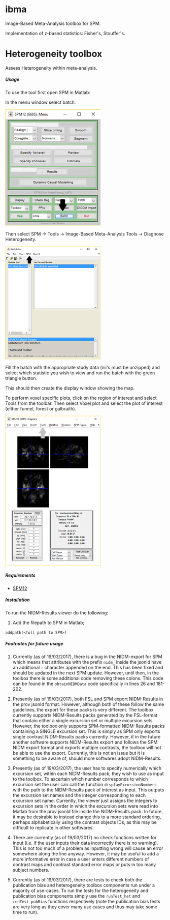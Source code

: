ibma
====

Image-Based Meta-Analysis toolbox for SPM.

Implementation of z-based statistics: Fisher's, Stouffer's.


# Heterogeneity toolbox

Assess Heterogeneity within meta-analysis.

##### Usage

To use the tool first open SPM in Matlab:

In the menu window select batch.

<img src="ibma_doc/example1.png" width="300">           

Then select SPM -> Tools -> Image-Based Meta-Analysis Tools -> Diagnose Heterogeneity.

<img src="ibma_doc/example2.png" width="300"> 

Fill the batch with the appropriate study data (nii's must be unzipped) and select
which statistic you wish to view and run the batch with the green triangle button.

This should then create the display window showing the map. 

To perform voxel specific plots, click on the region of interest and select Tools from
the toolbar. Then select Voxel plot and select the plot of interest (either funnel, forest
or galbraith).

<img src="ibma_heterogeneity_doc/example3.png" width="300"> 

##### Requirements

- [SPM12](http://www.fil.ion.ucl.ac.uk/spm/software/spm12/)

##### Installation

To run the NIDM-Results viewer do the following:


1. Add the filepath to SPM in Matlab;

 ```
 addpath(<full path to SPM>)
 ```
 
##### Footnotes for future usage

1. Currently (as of 19/03/2017), there is a bug in the NIDM-export for SPM which means that attributes with the prefix `nidm_` inside the jsonld have an additional `:` character appended on the end. This has been fixed and should be updated in the next SPM update. However, until then, in the toolbox there is some additional code removing these colons. This code can be found in the `obtainNIDMData` code specifically in lines 26 and 181-202.

1. Presently (as of 19/03/2017), both FSL and SPM export NIDM-Results in the prov jsonld format. However, although both of these follow the same guidelines, the export for these packs is very different. The toolbox currently supports NIDM-Results packs generated by the FSL-format that contain either a single excursion set or multiple excursion sets. 
However, the toolbox only supports SPM-formatted NIDM-Results packs containing a SINGLE excursion set. This is simply as SPM only exports single contrast NIDM-Results packs currently. However, if in the future another software supports NIDM-Results export and follows the SPM NIDM export format and exports multiple contrasts, the toolbox will not be able to use the export. Currently, this is not an issue but it is something to be aware of, should more softwares adopt NIDM-Results. 

1. Presently (as of 19/03/2017), the user has to specify numerically which excursion set, within each NIDM-Results pack, they wish to use as input to the toolbox.  To ascertain which number corresponds to which excursion set the user can call the function `displayExcursionNumbers` with the path to the NIDM-Results pack of interest as input. This outputs the excursion set names and the integer corresponding to each excursion set name. Currently, the viewer just assigns the integers to excursion sets in the order in which the excursion sets were read into Matlab from the prov jsonld file inside the NIDM-Results pack. In future, it may be desirable to instead change this to a more standard ordering, perhaps alphabetically using the contrast objects IDs, as this may be difficult to replicate in other softwares.

1. There are currently (as of 19/03/2017) no check functions written for input (i.e. if the user inputs their data incorrectly there is no warning). This is not too much of a problem as inputting wrong will cause an error somewhere along the line anyway. However, it may be useful to add a more informative error in case a user enters different numbers of contrast maps and contrast standard error maps or puts in too many subject numbers.

1. Currently (as of 19/03/2017), there are tests to check both the publication bias and heterogeneity toolbox components run under a majority of use-cases. To run the tests for the heterogeneity and publication bias components simply use the `runTest_het` and `runTest_pubBias` functions respectively (note the publication bias tests are very long as they cover many use cases and thus may take some time to run).
